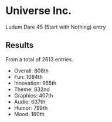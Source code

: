 # Universe Inc.
Ludum Dare 45 (Start with Nothing) entry

## Results
From a total of 2613 entries.

- Overall: 808th
- Fun: 1084th
- Innovation: 955th
- Theme: 832nd
- Graphics: 407th
- Audio: 637th
- Humor: 799th
- Mood: 160th
